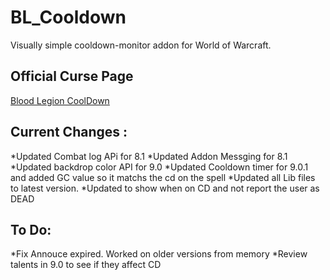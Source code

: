 # BL_Cooldown
Visually simple cooldown-monitor addon for World of Warcraft.

## Official Curse Page
[Blood Legion CoolDown](https://www.curseforge.com/wow/addons/bl_cooldown)

## Current Changes :
*Updated Combat log APi for 8.1
*Updated Addon Messging for 8.1
*Updated backdrop color API for 9.0
*Updated Cooldown timer for 9.0.1 and added GC value so it matchs the cd on the spell
*Updated all Lib files to latest version.
*Updated to show when on CD and not report the user as DEAD


## To Do:
*Fix Annouce expired.  Worked on older versions from memory
*Review talents in 9.0 to see if they affect CD


